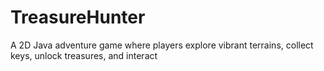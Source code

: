 # TreasureHunter
A 2D Java adventure game where players explore vibrant terrains, collect keys, unlock treasures, and interact
